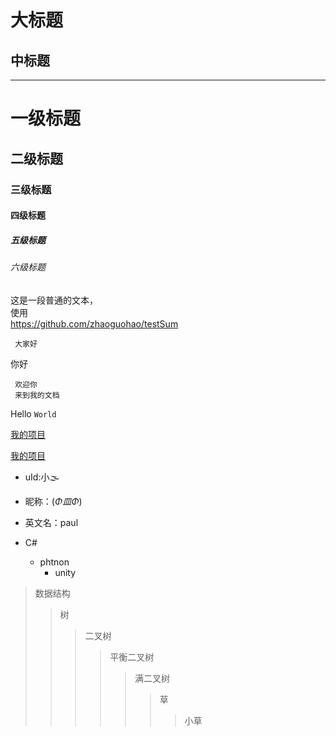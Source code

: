 大标题
===
中标题
---
---

# 一级标题
## 二级标题
### 三级标题
#### 四级标题
##### 五级标题
###### 六级标题

这是一段普通的文本，<br>使用</br>
https://github.com/zhaoguohao/testSum

     大家好
   你好
   
     欢迎你
     来到我的文档
Hello `World`

[我的项目](https://github.com/zhaoguohao/testSum)

[我的项目](https://github.com/zhaoguohao/testSum "点击进入")

* uId:小🌫
* 昵称：(*Φ皿Φ*)
* 英文名：paul

* C#
  * phtnon
    * unity
         
>数据结构
>>树
>>>二叉树
>>>>平衡二叉树
>>>>>满二叉树
>>>>>>草
>>>>>>>小草
